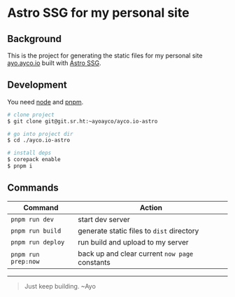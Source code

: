 # Astro SSG for my personal site

## Background

This is the project for generating the static files for my personal site [ayo.ayco.io](https://ayo.ayco.io) built with [Astro SSG](https://astro.build).

## Development

You need [node](https://nodejs.org) and [pnpm](https://pnpm.io).

```bash
# clone project
$ git clone git@git.sr.ht:~ayoayco/ayco.io-astro

# go into project dir
$ cd ./ayco.io-astro

# install deps
$ corepack enable
$ pnpm i

```

## Commands

| Command             | Action                                         |
| ------------------- | ---------------------------------------------- |
| `pnpm run dev`      | start dev server                               |
| `pnpm run build`    | generate static files to `dist` directory      |
| `pnpm run deploy`   | run build and upload to my server              |
| `pnpm run prep:now` | back up and clear current `now page` constants |

-----

> Just keep building.
> ~Ayo
